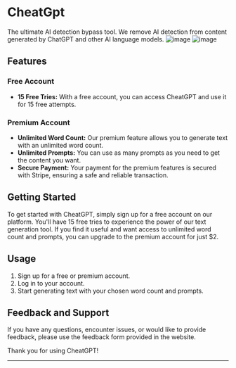 # CheatGpt
The ultimate AI detection bypass tool. We remove AI detection from content generated by ChatGPT and other AI language models.
![image](https://github.com/adamsyy/cheatGPT/assets/75473780/339cc9a7-22fc-4be7-9fbb-051064646ab8)
![image](https://github.com/adamsyy/cheatGPT/assets/75473780/03cad6ec-8066-4640-a40a-d233eaf79b1d)
## Features

### Free Account
- **15 Free Tries:** With a free account, you can access CheatGPT and use it for 15 free attempts.

### Premium Account
- **Unlimited Word Count:** Our premium feature allows you to generate text with an unlimited word count.
- **Unlimited Prompts:** You can use as many prompts as you need to get the content you want.
- **Secure Payment:** Your payment for the premium features is secured with Stripe, ensuring a safe and reliable transaction.

## Getting Started
To get started with CheatGPT, simply sign up for a free account on our platform. You'll have 15 free tries to experience the power of our text generation tool. If you find it useful and want access to unlimited word count and prompts, you can upgrade to the premium account for just $2.

## Usage
1. Sign up for a free or premium account.
2. Log in to your account.
3. Start generating text with your chosen word count and prompts.
## Feedback and Support
If you have any questions, encounter issues, or would like to provide feedback, please use the feedback form provided in the website.



Thank you for using CheatGPT!

---

